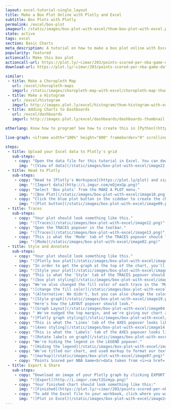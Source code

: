 ```yaml
---
layout: excel-tutorial-single_layout
title: Make a Box Plot Online with Plotly and Excel
subtitle: Box Plots with Plotly
permalink: /excel/box-plot
imageurl: /static/images/box-plot-with-excel/thum-box-plot-with-excel.png
state: active
tags: excel
section: Basic Charts
meta_description: A tutorial on how to make a box plot online with Excel.
popularity: featured
actioncall: Make this box plot
actioncall-url: https://plot.ly/~cimar/203/points-scored-per-nba-game-data-taken-from-points-scored-by-the-top-50-scoring-n/
download-url: https://plot.ly/~cimar/203/points-scored-per-nba-game-data-taken-from-points-scored-by-the-top-50-scoring-n.csv

similar:
 - title: Make a Choropleth Map
   url: /excel/choropleth-maps
   imgurl: /static/images/choropleth-map-with-excel/choropleth-map-thumb.png
 - title: Make a Histogram
   url: /excel/histogram
   imgurl: http://images.plot.ly/excel/histogram/thum-histogram-with-excel.png
 - title: Adding Charts to Dashboards
   url: /excel/dashboards
   imgurl: http://images.plot.ly/excel/dashboards/dashboards-thumbnail.png

otherlang: Know how to program? See how to create this in [Python](https://plot.ly/python/box-plots/) or [R](https://plot.ly/r/box-plots/).

live-graph: <iframe width="100%" height="800" frameborder="0" scrolling="no" src="https://plot.ly/~cimar/203/points-scored-per-nba-game-data-taken-from-points-scored-by-the-top-50-scoring-n.embed"></iframe>

steps:
 - title: Upload your Excel data to Plotly's grid
   sub-steps:
    - copy: "Open the data file for this tutorial in Excel. You can download the file here in [CSV format](https://plot.ly/~cimar/203/points-scored-per-nba-game-data-taken-from-points-scored-by-the-top-50-scoring-n.csv)"
      img: "![View of data](/static/images/box-plot-with-excel/image22.png)"
 - title: Head to Plotly
   sub-steps:
    - copy: "Head to [Plotly's Workspace](https://plot.ly/plot) and sign into your free Plotly account. Go to 'Import', click 'Upload a file', then choose your Excel file to upload. Your Excel file will now open in Plotly's grid. For more about Plotly's grid, see [this tutorial](/add-data-to-the-plotly-grid/)"
      img: "![Import data](http://i.imgur.com/eQjmxGp.png)"
    - copy: "Select 'Box plots' from the MAKE A PLOT menu."
      img: "![Box Plot](/static/images/box-plot-with-excel/image18.png)"
    - copy: "Click the blue plot button in the sidebar to create the chart."
      img: "![Plot button](/static/images/box-plot-with-excel/image09.png)"
 - title: Traces
   sub-steps:
    - copy: "Your plot should look something like this."
      img: "![Traces](/static/images/box-plot-with-excel/image12.png)"
    - copy: "Open the TRACES popover in the toolbar."
      img: "![Traces](/static/images/box-plot-with-excel/image13.png)"
    - copy: "This is what the 'Mode' tab of the TRACES popover should look like for 'All Traces (Box)'. We've elected to show all points alongside our boxes, not just the outliers."
      img: "![Mode](/static/images/box-plot-with-excel/image02.png)"
 - title: Style and Annotate
   sub-steps:
    - copy: "Your plot should look something like this."
      img: "![Plotly box plot](/static/images/box-plot-with-excel/image05.png)"
    - copy: "In order to get the graph at the top of the chart, you'll need to style it more."
      img: "![Style your plot](/static/images/box-plot-with-excel/image13.png)"
    - copy: "This is what the 'Style' tab of the TRACES popover should look like for 'All Traces (Box)'.    We've narrowed our boxes, spread them out more, and stroked them with a thinner weight. We've also made the accompanying points smaller and more spread-out."
      img: "![box plot styling](/static/images/box-plot-with-excel/image10.png)"
    - copy: "We've also changed the fill color of each trace in the 'Mode' tab of the TRACES popover. This is what the tab looks like for 'Carmelo Anthony'."
      img: "![change the fill color](/static/images/box-plot-with-excel/image16.png)"
    - copy: "(Alternative: We didn't, but you can also change the color of the box plot strokes, in the 'Style' tab of the TRACES popover.)"
      img: "![Style graph](/static/images/box-plot-with-excel/image19.png)"
    - copy: "Here's how the LAYOUT popover should look."
      img: "![Graph Layout](/static/images/box-plot-with-excel/image04.png)"
    - copy: " We've nudged the top margin, and we're giving our chart a grey background. We've also changed the font."
      img: "![Plotly graph styling](/static/images/box-plot-with-excel/image06.png)"
    - copy: "This is what the 'Lines' tab of the AXES popover looks like for 'All Axes'. We've made the grid lines white, and the x-axis a little heavier."
      img: "![Axes styling](/static/images/box-plot-with-excel/image14.png)"
    - copy: "This is what the 'Labels' tab of the AXES popover looks like for 'X Axis'. We've rotated the labels."
      img: "![Rotate labels on graph](/static/images/box-plot-with-excel/image00.png)"
    - copy: "We're hiding the legend in the LEGEND popover."
      img: "![Hiding the legend](/static/images/box-plot-with-excel/image08.png)"
    - copy: "We've titled our chart, and used markup to format our text and source our data, which in this case is another plotly graph."
      img: "![markup](/static/images/box-plot-with-excel/image07.png)"
    - copy: "Points Scored per NBA Game<br>data taken from <i><a href=''https://plot.ly/jackp/969''>Points Scored by the Top 50 Scoring NBA Players in 2012</a></i>"
 - title: Export & Share
   sub-steps:
    - copy: "Download an image of your Plotly graph by clicking EXPORT on the toolbar."
      img: "![Export](http://i.imgur.com/tIGzmyp.png)"
    - copy: "Your finished chart should look something like this:"
      img: "![Finished](https://plot.ly/~cimar/203/points-scored-per-nba-game-data-taken-from-points-scored-by-the-top-50-scoring-n.png)"
    - copy: "To add the Excel file to your workbook, click where you want to insert the picture inside Excel. On the INSERT tab inside Excel, in the ILLUSTRATIONS group, click PICTURE. Locate the Plotly graph image that you downloaded and then double-click it. Notice that we also copy-pasted the Plotly graph link in a cell for easy access to the interactive Plotly version."
      img: "![Plot in Excel](/static/images/box-plot-with-excel/image24.png)"
---
```

